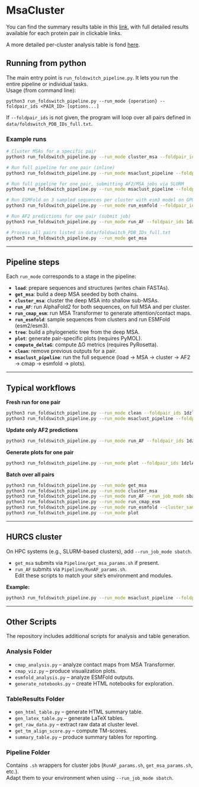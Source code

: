 # MsaCluster

You can find the summary results table in this [link](https://orzuk.github.io/MsaCluster/protein_comparison_table.html), with full detailed results available for each protein pair in clickable links.

A more detailed per-cluster analysis table is fond [here](https://orzuk.github.io/MsaCluster/protein_clusters_table.html). 

## Running from python
The main entry point is `run_foldswitch_pipeline.py`. It lets you run the entire pipeline or individual tasks.  
Usage (from command line):

```
python3 run_foldswitch_pipeline.py --run_mode {operation} --foldpair_ids <PAIR_ID> [options...]
```

If `--foldpair_ids` is not given, the program will loop over all pairs defined in `data/foldswitch_PDB_IDs_full.txt`.

### Example runs

```bash
# Cluster MSAs for a specific pair
python3 run_foldswitch_pipeline.py --run_mode cluster_msa --foldpair_ids 1dzlA_5keqF

# Run full pipeline for one pair (inline)
python3 run_foldswitch_pipeline.py --run_mode msaclust_pipeline --foldpair_ids 1dzlA_5keqF

# Run full pipeline for one pair, submitting AF2/MSA jobs via SLURM
python3 run_foldswitch_pipeline.py --run_mode msaclust_pipeline --foldpair_ids 1dzlA_5keqF --run_job_mode sbatch

# Run ESMFold on 3 sampled sequences per cluster with esm3 model on GPU
python3 run_foldswitch_pipeline.py --run_mode run_esmfold --foldpair_ids 1dzlA_5keqF --cluster_sample_n 3 --esm_model esm3 --esm_device cuda

# Run AF2 predictions for one pair (submit job)
python3 run_foldswitch_pipeline.py --run_mode run_AF --foldpair_ids 1dzlA_5keqF --run_job_mode sbatch

# Process all pairs listed in data/foldswitch_PDB_IDs_full.txt
python3 run_foldswitch_pipeline.py --run_mode get_msa
```

---

## Pipeline steps

Each `run_mode` corresponds to a stage in the pipeline:

- **`load`**: prepare sequences and structures (writes chain FASTAs).  
- **`get_msa`**: build a deep MSA seeded by both chains.  
- **`cluster_msa`**: cluster the deep MSA into shallow sub-MSAs.  
- **`run_AF`**: run AlphaFold2 for both sequences, on full MSA and per cluster.  
- **`run_cmap_esm`**: run MSA Transformer to generate attention/contact maps.  
- **`run_esmfold`**: sample sequences from clusters and run ESMFold (esm2/esm3).  
- **`tree`**: build a phylogenetic tree from the deep MSA.  
- **`plot`**: generate pair-specific plots (requires PyMOL).  
- **`compute_deltaG`**: compute ΔG metrics (requires PyRosetta).  
- **`clean`**: remove previous outputs for a pair.  
- **`msaclust_pipeline`**: run the full sequence (load → MSA → cluster → AF2 → cmap → esmfold → plots).  

---

## Typical workflows

**Fresh run for one pair**
```bash
python3 run_foldswitch_pipeline.py --run_mode clean --foldpair_ids 1dzlA_5keqF
python3 run_foldswitch_pipeline.py --run_mode msaclust_pipeline --foldpair_ids 1dzlA_5keqF
```

**Update only AF2 predictions**
```bash
python3 run_foldswitch_pipeline.py --run_mode run_AF --foldpair_ids 1dzlA_5keqF --run_job_mode sbatch
```

**Generate plots for one pair**
```bash
python3 run_foldswitch_pipeline.py --run_mode plot --foldpair_ids 1dzlA_5keqF --global_plots
```

**Batch over all pairs**
```bash
python3 run_foldswitch_pipeline.py --run_mode get_msa
python3 run_foldswitch_pipeline.py --run_mode cluster_msa
python3 run_foldswitch_pipeline.py --run_mode run_AF --run_job_mode sbatch
python3 run_foldswitch_pipeline.py --run_mode run_cmap_esm
python3 run_foldswitch_pipeline.py --run_mode run_esmfold --cluster_sample_n 2
python3 run_foldswitch_pipeline.py --run_mode plot
```

---

## HURCS cluster

On HPC systems (e.g., SLURM-based clusters), add `--run_job_mode sbatch`.  
- `get_msa` submits via `Pipeline/get_msa_params.sh` if present.  
- `run_AF` submits via `Pipeline/RunAF_params.sh`.  
Edit these scripts to match your site’s environment and modules.

**Example:**  
```bash
python3 run_foldswitch_pipeline.py --run_mode msaclust_pipeline --foldpair_ids 1dzlA_5keqF --run_job_mode sbatch
```

---

## Other Scripts

The repository includes additional scripts for analysis and table generation.

### Analysis Folder
- `cmap_analysis.py` – analyze contact maps from MSA Transformer.  
- `cmap_viz.py` – produce visualization plots.  
- `esmfold_analysis.py` – analyze ESMFold outputs.  
- `generate_notebooks.py` – create HTML notebooks for exploration.  

### TableResults Folder
- `gen_html_table.py` – generate HTML summary table.  
- `gen_latex_table.py` – generate LaTeX tables.  
- `get_raw_data.py` – extract raw data at cluster level.  
- `get_tm_align_score.py` – compute TM-scores.  
- `summary_table.py` – produce summary tables for reporting.  

### Pipeline Folder
Contains `.sh` wrappers for cluster jobs (`RunAF_params.sh`, `get_msa_params.sh`, etc.).  
Adapt them to your environment when using `--run_job_mode sbatch`.
